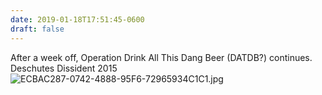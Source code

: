 ```yaml
---
date: 2019-01-18T17:51:45-0600
draft: false
---
```




After a week off, Operation Drink All This Dang Beer (DATDB?) continues. Deschutes Dissident 2015 ![ECBAC287-0742-4888-95F6-72965934C1C1.jpg](http://ianwhitney.micro.blog/uploads/2019/99fe56760a.jpg)



